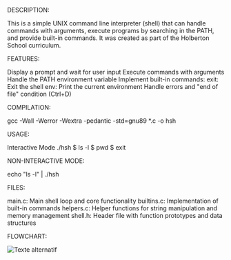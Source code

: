 DESCRIPTION:

This is a simple UNIX command line interpreter (shell) that can handle commands with arguments, execute programs by searching in the PATH, and provide built-in commands. It was created as part of the Holberton School curriculum.

FEATURES:

Display a prompt and wait for user input
Execute commands with arguments
Handle the PATH environment variable
Implement built-in commands:
exit: Exit the shell
env: Print the current environment
Handle errors and "end of file" condition (Ctrl+D)

COMPILATION:

gcc -Wall -Werror -Wextra -pedantic -std=gnu89 *.c -o hsh


USAGE:

Interactive Mode
./hsh
$ ls -l
$ pwd
$ exit


NON-INTERACTIVE MODE:

echo "ls -l" | ./hsh


FILES:

main.c: Main shell loop and core functionality
builtins.c: Implementation of built-in commands
helpers.c: Helper functions for string manipulation and memory management
shell.h: Header file with function prototypes and data structures

FLOWCHART:

![Texte alternatif](https://cdn.discordapp.com/attachments/1359096991908495432/1364910426491715624/Capture_decran_2025-04-24_122540.png?ex=680c0c24&is=680abaa4&hm=4d87c4cbc81f29bd391203c64e89e38f892935fefbacb6e90d16e7e1701c4b60&)
